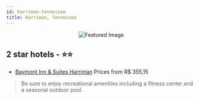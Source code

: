 ```yaml
---
id: harriman-tennessee
title: Harriman, Tennessee
---
```


<center><img src="https://i.travelapi.com/hotels/3000000/2190000/2181600/2181504/b9106c1d_z.jpg" alt="Featured Image" /></center>


##  2 star hotels - ⭐️⭐️

-    [Baymont Inn & Suites Harriman](https://us.hurb.com/hotels/harriman/baymont-inn-suites-harriman-JNP-JP074087?cmp=18055) Prices from R$ 355,15
   > Be sure to enjoy recreational amenities including a fitness center and a seasonal outdoor pool.
